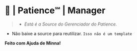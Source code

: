 # 🍰 | Patience℠ | Manager

> * *Está é a Source do Gerenciador do Patience.*
* Não baixe a source para reutilizar. `Isso não é um template`

**Feito com Ajuda de Minna!**
